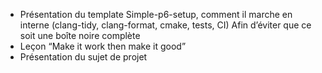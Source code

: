 - Présentation du template Simple-p6-setup, comment il marche en interne (clang-tidy, clang-format, cmake, tests, CI) Afin d’éviter que ce soit une boîte noire complète
- Leçon “Make it work then make it good”
- Présentation du sujet de projet